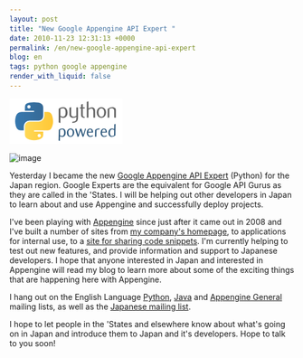 ```yaml
---
layout: post
title: "New Google Appengine API Expert "
date: 2010-11-23 12:31:13 +0000
permalink: /en/new-google-appengine-api-expert
blog: en
tags: python google appengine
render_with_liquid: false
---
```


![image](/assets/images/643/python-powered-w-200x80.png)

![image](http://static.ianlewis.org/prod/img/appengine/appengine_lowres_thumbnail.png)

Yesterday I became the new [Google Appengine API
Expert](http://sites.google.com/site/devreljp/Home/api-expert) (Python)
for the Japan region. Google Experts are the equivalent for Google API
Gurus as they are called in the 'States. I will be helping out other
developers in Japan to learn about and use Appengine and successfully
deploy projects.

I've been playing with [Appengine](http://appengine.google.com/) since
just after it came out in 2008 and I've built a number of sites from [my
company's homepage](http://www.beproud.jp/), to applications for
internal use, to a [site for sharing code
snippets](http://www.smipple.net/). I'm currently helping to test out
new features, and provide information and support to Japanese
developers. I hope that anyone interested in Japan and interested in
Appengine will read my blog to learn more about some of the exciting
things that are happening here with Appengine.

I hang out on the English Language
[Python](http://groups.google.com/group/google-appengine-python),
[Java](http://groups.google.com/group/google-appengine-java) and
[Appengine General](http://groups.google.com/group/google-appengine)
mailing lists, as well as the [Japanese mailing
list](http://groups.google.com/group/google-app-engine-japan).

I hope to let people in the 'States and elsewhere know about what's
going on in Japan and introduce them to Japan and it's developers. Hope
to talk to you soon\!
